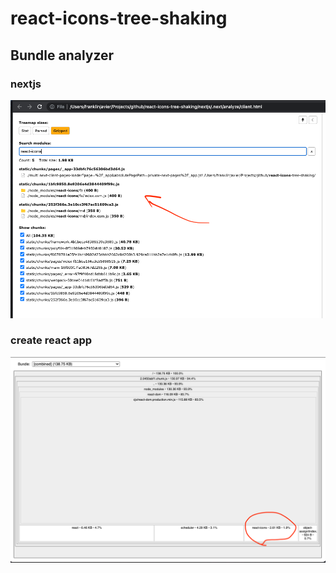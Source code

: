 # react-icons-tree-shaking

## Bundle analyzer

### nextjs

<img src="./bundle-analyzer-nextjs.png" />

### create react app

<img src="./bundle-analyzer-cra.png" />
